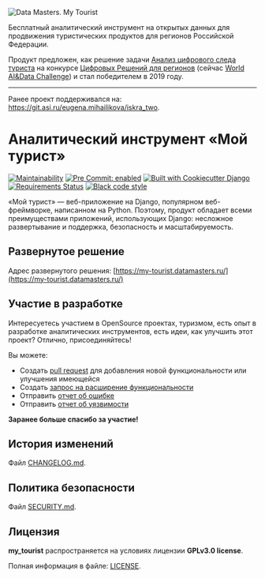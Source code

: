 ![Data Masters. My Tourist](my_tourist/static/img/og/my-tourist-datamaters-logo.svg)

Бесплатный аналитический инструмент на открытых данных для продвижения туристических
продуктов для регионов Российской Федерации.

Продукт предложен, как решение задачи [Анализ цифрового следа туриста](https://datamasters.ru/contest#10popup:tur_no_1)
на конкурсе [Цифровых Решений для регионов](https://datamasters.ru/contest)
(сейчас [World AI&Data Сhallenge](https://datamasters.ru/aianddata)) и стал победителем в 2019 году.

---
Ранее проект поддерживался на: https://git.asi.ru/eugena.mihailikova/iskra_two.


Аналитический инструмент «Мой турист»
=====================================
[![Maintainability](https://api.codeclimate.com/v1/badges/88a4ffa1d205a1cc77ce/maintainability)](https://codeclimate.com/github/eugena/my_tourist/maintainability)
[![Pre Commit: enabled](https://img.shields.io/badge/pre--commit-enabled-brightgreen?logo=pre-commit&logoColor=white)](https://github.com/pre-commit/pre-commit)
[![Built with Cookiecutter Django](https://img.shields.io/badge/built%20with-Cookiecutter%20Django-ff69b4.svg)](https://github.com/pydanny/cookiecutter-django/)
[![Requirements Status](https://requires.io/github/eugena/my_tourist/requirements.svg?branch=master)](https://requires.io/github/eugena/my_tourist/requirements/?branch=master)
[![Black code style](https://img.shields.io/badge/code%20style-black-000000.svg)](https://github.com/ambv/black)

«Мой турист» — веб-приложение на Django, популярном веб-фреймворке, написанном на Python. Поэтому, продукт обладает всеми преимуществами приложений, использующих Django: несложное развертывание и поддержка, безопасность и масштабируемость.

Развернутое решение
-------------------
Адрес развернутого решения: [https://my-tourist.datamasters.ru/](https://my-tourist.datamasters.ru/)

Участие в разработке
--------------------
Интересуетесь участием в OpenSource проектах, туризмом, есть опыт в разработке аналитических инструментов, есть идеи, как улучшить этот проект?
Отлично, присоединяйтесь!

Вы можете:
* Создать [pull request](https://github.com/eugena/my_tourist/compare) для добавления новой функциональности или улучшения имеющейся
* Создать [запрос на расширение функциональности](https://github.com/eugena/my_tourist/issues/new?assignees=&labels=&template=-------------------------------.md&title=%5BFEATURE%5D)
* Отправить [отчет об ошибке](https://github.com/eugena/my_tourist/issues/new?assignees=&labels=&template=-------------------.md&title=%5BBUG%5D)
* Отправить [отчет об уязвимости](https://github.com/eugena/my_tourist/issues/new?assignees=&labels=&template=-----------------------.md&title=)

**Заранее больше спасибо за участие!**

История изменений
-----------------
Файл [CHANGELOG.md](CHANGELOG.md).

Политика безопасности
---------------------
Файл [SECURITY.md](SECURITY.md).

Лицензия
--------
**my_tourist** распространяется на условиях лицензии **GPLv3.0 license**.

Полная информация в файле: [LICENSE](LICENSE).
